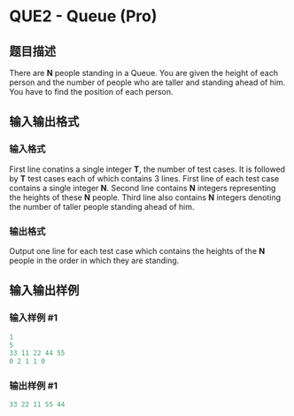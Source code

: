 # QUE2 - Queue (Pro)

## 题目描述

 There are **N** people standing in a Queue. You are given the height of each person and the number of people who are taller and standing ahead of him. You have to find the position of each person.

## 输入输出格式

### 输入格式

First line conatins a single integer **T**, the number of test cases. It is followed by **T** test cases each of which contains 3 lines. First line of each test case contains a single integer **N**. Second line contains **N** integers representing the heights of these **N** people. Third line also contains **N** integers denoting the number of taller people standing ahead of him.

### 输出格式

 Output one line for each test case which contains the heights of the **N** people in the order in which they are standing.

## 输入输出样例

### 输入样例 #1

```cpp
1
5
33 11 22 44 55
0 2 1 1 0
```


### 输出样例 #1

```cpp
33 22 11 55 44
```


